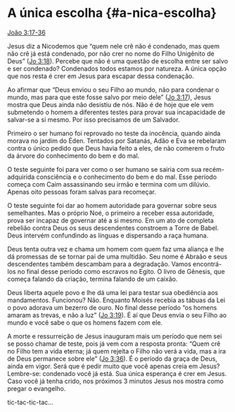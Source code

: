 # A única escolha {#a-nica-escolha}

[João 3:17-36](http://bibliaonline.com.br/acf/jo/3/17-36)

Jesus diz a Nicodemos que “quem nele crê não é condenado, mas quem não crê já está condenado, por não crer no nome do Filho Unigênito de Deus” ([Jo 3:18](http://bibliaonline.com.br/acf/jo/3/18)). Percebe que não é uma questão de escolha entre ser salvo e ser condenado? Condenados todos estamos por natureza. A única opção que nos resta é crer em Jesus para escapar dessa condenação.

Ao afirmar que “Deus enviou o seu Filho ao mundo, não para condenar o mundo, mas para que este fosse salvo por meio dele” ([Jo 3:17](http://bibliaonline.com.br/acf/jo/3/17)), Jesus mostra que Deus ainda não desistiu de nós. Não é de hoje que ele vem submetendo o homem a diferentes testes para provar sua incapacidade de salvar-se a si mesmo. Por isso precisamos de um Salvador.

Primeiro o ser humano foi reprovado no teste da inocência, quando ainda morava no jardim do Éden. Tentados por Satanás, Adão e Eva se rebelaram contra o único pedido que Deus havia feito a eles, de não comerem o fruto da árvore do conhecimento do bem e do mal.

O teste seguinte foi para ver como o ser humano se sairia com sua recém-adquirida consciência e o conhecimento do bem e do mal. Esse período começa com Caim assassinando seu irmão e termina com um dilúvio. Apenas oito pessoas foram salvas para recomeçar.

O teste seguinte foi dar ao homem autoridade para governar sobre seus semelhantes. Mas o próprio Noé, o primeiro a receber essa autoridade, prova ser incapaz de governar até a si mesmo. Em um ato de completa rebelião contra Deus os seus descendentes constroem a Torre de Babel. Deus intervém confundindo as línguas e dispersando a raça humana.

Deus tenta outra vez e chama um homem com quem faz uma aliança e lhe dá promessas de se tornar pai de uma multidão. Seu nome é Abraão e seus descendentes também descambam para a degradação. Vamos encontrá-los no final desse período como escravos no Egito. O livro de Gênesis, que começa falando da criação, termina falando de um caixão.

Deus liberta aquele povo e lhe dá uma lei para testar sua obediência aos mandamentos. Funcionou? Não. Enquanto Moisés recebia as tábuas da Lei o povo adorava um bezerro de ouro. No final desse período “os homens amaram as trevas, e não a luz” ([Jo 3:19](http://bibliaonline.com.br/acf/jo/3/19)). É aí que Deus envia o seu Filho ao mundo e você sabe o que os homens fazem com ele.

A morte e ressurreição de Jesus inauguram mais um período que nem sei se posso chamar de teste, pois já vem com a resposta pronta: “Quem crê no Filho tem a vida eterna; já quem rejeita o Filho não verá a vida, mas a ira de Deus permanece sobre ele” ([Jo 3:36](http://bibliaonline.com.br/acf/jo/3/36)). É o período da graça de Deus, ainda em vigor. Será que é pedir muito que você apenas creia em Jesus? Lembre-se: condenado você já está. Sua única esperança é crer em Jesus. Caso você já tenha crido, nos próximos 3 minutos Jesus nos mostra como pregar o evangelho.

tic-tac-tic-tac...